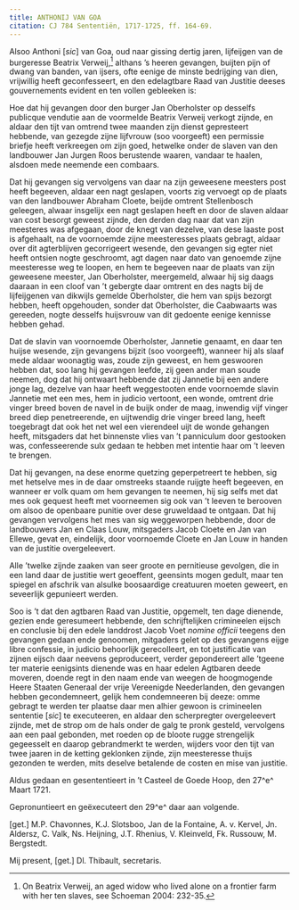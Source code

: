 ```yaml
---
title: ANTHONIJ VAN GOA
citation: CJ 784 Sententiën, 1717-1725, ff. 164-69.
---
```


Alsoo Anthoni \[*sic*\] van Goa, oud naar gissing dertig jaren, lijfeijgen van de burgeresse Beatrix Verweij,[^1] althans ’s heeren gevangen, buijten pijn of dwang van banden, van ijsers, ofte eenige de minste bedrijging van dien, vrijwillig heeft geconfesseert, en den edelagtbare Raad van Justitie deeses gouvernements evident en ten vollen gebleeken is:

Hoe dat hij gevangen door den burger Jan Oberholster op desselfs publicque vendutie aan de voormelde Beatrix Verweij verkogt zijnde, en aldaar den tijt van omtrend twee maanden zijn dienst gepresteert hebbende, van gezegde zijne lijfvrouw (soo voorgeeft) een permissie briefje heeft verkreegen om zijn goed, hetwelke onder de slaven van den landbouwer Jan Jurgen Roos berustende waaren, vandaar te haalen, alsdoen mede neemende een combaars.

Dat hij gevangen sig vervolgens van daar na zijn geweesene meesters post heeft begeeven, aldaar een nagt geslapen, voorts zig vervoegt op de plaats van den landbouwer Abraham Cloete, beijde omtrent Stellenbosch geleegen, alwaar insgelijx een nagt geslapen heeft en door de slaven aldaar van cost besorgt geweest zijnde, den derden dag naar dat van zijn meesteres was afgegaan, door de knegt van dezelve, van dese laaste post is afgehaalt, na de voornoemde zijne meesteresses plaats gebragt, aldaar over dit agterblijven gecorrigeert wesende, den gevangen sig egter niet heeft ontsien nogte geschroomt, agt dagen naar dato van genoemde zijne meesteresse weg te loopen, en hem te begeeven naar de plaats van zijn geweesene meester, Jan Oberholster, meergemeld, alwaar hij sig daags daaraan in een cloof van ’t gebergte daar omtrent en des nagts bij de lijfeijgenen van dikwijls gemelde Oberholster, die hem van spijs bezorgt hebben, heeft opgehouden, sonder dat Oberholster, die Caabwaarts was gereeden, nogte desselfs huijsvrouw van dit gedoente eenige kennisse hebben gehad.

Dat de slavin van voornoemde Oberholster, Jannetie genaamt, en daar ten huijse wesende, zijn gevangens bijzit (soo voorgeeft), wanneer hij als slaaf mede aldaar woonagtig was, zoude zijn geweest, en hem geswooren hebben dat, soo lang hij gevangen leefde, zij geen ander man soude neemen, dog dat hij ontwaart hebbende dat zij Jannetie bij een andere jonge lag, dezelve van haar heeft weggestooten ende voornoemde slavin Jannetie met een mes, hem in judicio vertoont, een wonde, omtrent drie vinger breed boven de navel in de buijk onder de maag, inwendig vijf vinger breed diep penetreerende, en uijtwendig drie vinger breed lang, heeft toegebragt dat ook het net wel een vierendeel uijt de wonde gehangen heeft, mitsgaders dat het binnenste vlies van ’t panniculum door gestooken was, confesseerende sulx gedaan te hebben met intentie haar om ’t leeven te brengen.

Dat hij gevangen, na dese enorme quetzing geperpetreert te hebben, sig met hetselve mes in de daar omstreeks staande ruijgte heeft begeeven, en wanneer er volk quam om hem gevangen te neemen, hij sig selfs met dat mes ook gequest heeft met voorneemen sig ook van ’t leeven te berooven om alsoo de openbaare punitie over dese gruweldaad te ontgaan. Dat hij gevangen vervolgens het mes van sig weggeworpen hebbende, door de landbouwers Jan en Claas Louw, mitsgaders Jacob Cloete en Jan van Ellewe, gevat en, eindelijk, door voornoemde Cloete en Jan Louw in handen van de justitie overgeleevert.

Alle ’twelke zijnde zaaken van seer groote en pernitieuse gevolgen, die in een land daar de justitie wert geoeffent, geensints mogen gedult, maar ten spiegel en afschrik van alsulke boosaardige creatuuren moeten geweert, en seveerlijk gepunieert werden.

Soo is ’t dat den agtbaren Raad van Justitie, opgemelt, ten dage dienende, gezien ende geresumeert hebbende, den schrijftelijken crimineelen eijsch en conclusie bij den edele landdrost Jacob Voet *nomine officii* teegens den gevangen gedaan ende genoomen, mitgaders gelet op des gevangens eijge libre confessie, in judicio behoorlijk gerecolleert, en tot justificatie van zijnen eijsch daar neevens geproduceert, verder gepondereert alle ’tgeene ter materie eenigsints dienende was en haar edelen Agtbaren deede moveren, doende regt in den naam ende van weegen de hoogmogende Heere Staaten Generaal der vrije Vereenigde Neederlanden, den gevangen hebben gecondemneert, gelijk hem condemneeren bij deeze: omme gebragt te werden ter plaatse daar men alhier gewoon is crimineelen sententie \[*sic*\] te executeeren, en aldaar den scherpregter overgeleevert zijnde, met de strop om de hals onder de galg te pronk gesteld, vervolgens aan een paal gebonden, met roeden op de bloote rugge strengelijk gegeesselt en daarop gebrandmerkt te werden, wijders voor den tijt van twee jaaren in de ketting geklonken zijnde, zijn meesteresse thuijs gezonden te werden, mits deselve betalende de costen en mise van justitie.

Aldus gedaan en gesententieert in ’t Casteel de Goede Hoop, den 27^e^ Maart 1721.

Gepronuntieert en geëxecuteert den 29^e^ daar aan volgende.

\[get.\] M.P. Chavonnes, K.J. Slotsboo, Jan de la Fontaine, A. v. Kervel, Jn. Aldersz, C. Valk, Ns. Heijning, J.T. Rhenius, V. Kleinveld, Fk. Russouw, M. Bergstedt.

Mij present, \[get.\] Dl. Thibault, secretaris.

[^1]: On Beatrix Verweij, an aged widow who lived alone on a frontier farm with her ten slaves, see Schoeman 2004: 232-35.